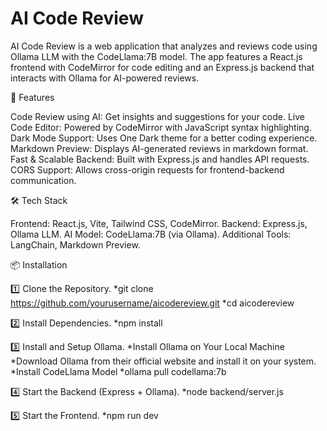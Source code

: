 # AI Code Review

AI Code Review is a web application that analyzes and reviews code using Ollama LLM with the CodeLlama:7B model. The app features a React.js frontend with CodeMirror for code editing and an Express.js backend that interacts with Ollama for AI-powered reviews.

🚀 Features

Code Review using AI: Get insights and suggestions for your code.
Live Code Editor: Powered by CodeMirror with JavaScript syntax highlighting.
Dark Mode Support: Uses One Dark theme for a better coding experience.
Markdown Preview: Displays AI-generated reviews in markdown format.
Fast & Scalable Backend: Built with Express.js and handles API requests.
CORS Support: Allows cross-origin requests for frontend-backend communication.

🛠️ Tech Stack

Frontend: React.js, Vite, Tailwind CSS, CodeMirror.
Backend: Express.js, Ollama LLM.
AI Model: CodeLlama:7B (via Ollama).
Additional Tools: LangChain, Markdown Preview.

📦 Installation

1️⃣ Clone the Repository.
*git clone https://github.com/yourusername/aicodereview.git
*cd aicodereview

2️⃣ Install Dependencies.
*npm install

3️⃣ Install and Setup Ollama.
*Install Ollama on Your Local Machine
*Download Ollama from their official website and install it on your system.
*Install CodeLlama Model
*ollama pull codellama:7b

4️⃣ Start the Backend (Express + Ollama).
*node backend/server.js

5️⃣ Start the Frontend.
*npm run dev
